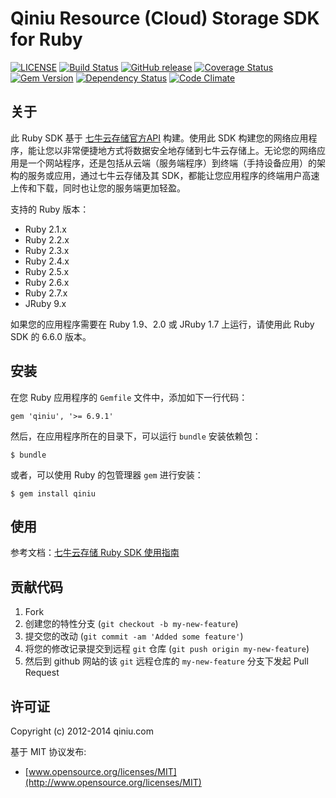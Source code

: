 # Qiniu Resource (Cloud) Storage SDK for Ruby

[![LICENSE](https://img.shields.io/github/license/qiniu/ruby-sdk.svg)](https://github.com/qiniu/ruby-sdk/blob/master/LICENSE)
[![Build Status](https://github.com/qiniu/ruby-sdk/actions/workflows/test-ci.yml/badge.svg?branch=develop)](https://travis-ci.org/qiniu/ruby-sdk)
[![GitHub release](https://img.shields.io/github/v/tag/qiniu/ruby-sdk.svg?label=release)](https://github.com/qiniu/ruby-sdk/releases)
[![Coverage Status](https://codecov.io/gh/qiniu/ruby-sdk/branch/develop/graph/badge.svg)](https://codecov.io/gh/qiniu/ruby-sdk)
[![Gem Version](https://badge.fury.io/rb/qiniu.svg)](http://badge.fury.io/rb/qiniu)
[![Dependency Status](https://gemnasium.com/qiniu/ruby-sdk.svg)](https://gemnasium.com/qiniu/ruby-sdk)
[![Code Climate](https://codeclimate.com/github/qiniu/ruby-sdk.svg)](https://codeclimate.com/github/qiniu/ruby-sdk)

## 关于

此 Ruby SDK 基于 [七牛云存储官方API](http://developer.qiniu.com/docs/v6/index.html) 构建。使用此 SDK 构建您的网络应用程序，能让您以非常便捷地方式将数据安全地存储到七牛云存储上。无论您的网络应用是一个网站程序，还是包括从云端（服务端程序）到终端（手持设备应用）的架构的服务或应用，通过七牛云存储及其 SDK，都能让您应用程序的终端用户高速上传和下载，同时也让您的服务端更加轻盈。

支持的 Ruby 版本：

* Ruby 2.1.x
* Ruby 2.2.x
* Ruby 2.3.x
* Ruby 2.4.x
* Ruby 2.5.x
* Ruby 2.6.x
* Ruby 2.7.x
* JRuby 9.x

如果您的应用程序需要在 Ruby 1.9、2.0 或 JRuby 1.7 上运行，请使用此 Ruby SDK 的 6.6.0 版本。

## 安装

在您 Ruby 应用程序的 `Gemfile` 文件中，添加如下一行代码：

    gem 'qiniu', '>= 6.9.1'

然后，在应用程序所在的目录下，可以运行 `bundle` 安装依赖包：

    $ bundle

或者，可以使用 Ruby 的包管理器 `gem` 进行安装：

    $ gem install qiniu

## 使用

参考文档：[七牛云存储 Ruby SDK 使用指南](http://developer.qiniu.com/docs/v6/sdk/ruby-sdk.html)

## 贡献代码

1. Fork
2. 创建您的特性分支 (`git checkout -b my-new-feature`)
3. 提交您的改动 (`git commit -am 'Added some feature'`)
4. 将您的修改记录提交到远程 `git` 仓库 (`git push origin my-new-feature`)
5. 然后到 github 网站的该 `git` 远程仓库的 `my-new-feature` 分支下发起 Pull Request

## 许可证

Copyright (c) 2012-2014 qiniu.com

基于 MIT 协议发布:

* [www.opensource.org/licenses/MIT](http://www.opensource.org/licenses/MIT)


